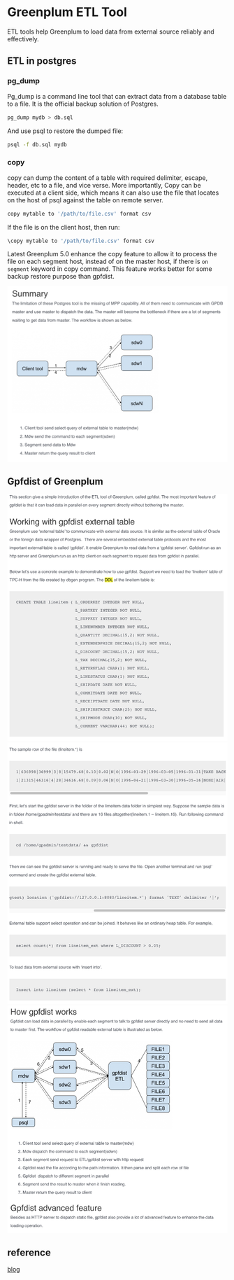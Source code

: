 # Greenplum ETL Tool

ETL tools help Greenplum to load data from external source reliably and effectively.

## ETL in postgres

### pg_dump

Pg_dump is a command line tool that can extract data from a database table to a file. It is the official backup solution of Postgres.

```bash
pg_dump mydb > db.sql
```

And use psql to restore the dumped file:

```bash
psql -f db.sql mydb
```

### copy

copy can dump the content of a table with required delimiter, escape, header, etc to a file, and vice verse. More importantly, Copy can be executed at a client side, which means it can also use the file that locates on the host of psql against the table on remote server.

```bash
copy mytable to '/path/to/file.csv' format csv
```

If the file is on the client host, then run:

```bash
\copy mytable to '/path/to/file.csv' format csv
```

Latest Greenplum 5.0 enhance the copy feature to allow it to process the file on each segment host, instead of on the master host, if there is `on segment` keyword in copy command. This feature works better for some backup restore purpose than gpfdist.

![58](../../Image/database/58.png)

## Gpfdist of Greenplum

![59](../../Image/database/59.png)
![60](../../Image/database/60.png)
![61](../../Image/database/61.png)

## reference

[blog](https://greenplum.org/greenplum-etl/)